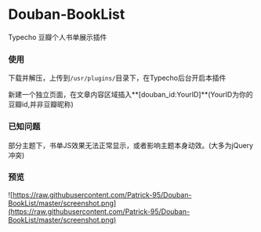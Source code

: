 # Douban-BookList
Typecho 豆瓣个人书单展示插件



### 使用

下载并解压，上传到`/usr/plugins/`目录下，在Typecho后台开启本插件

新建一个独立页面，在文章内容区域插入**[douban_id:YourID]**(YourID为你的豆瓣id,并非豆瓣昵称)

### 已知问题

部分主题下，书单JS效果无法正常显示，或者影响主题本身动效。(大多为jQuery冲突)

### 预览

![https://raw.githubusercontent.com/Patrick-95/Douban-BookList/master/screenshot.png](https://raw.githubusercontent.com/Patrick-95/Douban-BookList/master/screenshot.png)

